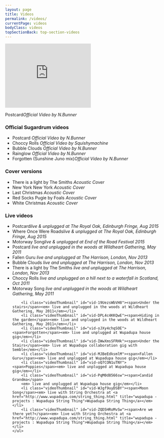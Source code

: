 ```yaml
---
layout: page
title: Videos
permalink: /videos/
currentPage: videos
bodyClass: videos
topSectionBack: top-section-videos
---
```


<div class="embed-responsive embed-responsive-16by9 embed-responsive-item" id="videoPlayer"><iframe width="280" height="210" src="http://www.youtube.com/embed/4pM6WphmRhQ" frameborder="0" allowfullscreen></iframe> <p>Postcard<em>Official Video by N.Bunner</em></p></div>   							    

<div class="col-xs-12 col-sm-6 col-md-4">
	<h3>Official Sugardrum videos</h3>
	<ul class="video_thumbnails list-unstyled">
		<li class="videoThumbnail" id="vid-4pM6WphmRhQ"><span>Postcard</span><em> Official Video by N.Bunner</em></li>
		<li class="videoThumbnail" id="vid-n7NcPav3uPU"><span>Choccy Rolls</span><em> Official Video by Squishymachine</em></li>
		<li class="videoThumbnail" id="vid-ijo0I2xD9gM"><span>Bubble Clouds</span><em> Official Video by N.Bunner</em></li>
		<li class="videoThumbnail" id="vid-GprkWlbxmlE"><span>Rainglow</span><em> Official Video by N.Bunner</em></li>		
		<li class="videoThumbnail" id="vid-DPxUNrRHNYc"><span>Forgotten (Sunshine Juno mix)</span><em>Official Video by N.Bunner</em></li>					    	
	</ul>	
</div>

<div class="col-xs-12 col-sm-6 col-md-4">
	<h3>Cover versions</h3>
	<ul class="video_thumbnails list-unstyled">
		<li class="videoThumbnail" id="vid-jt9BeiRDwJI"><span>There is a light by The Smiths</span><em> Acoustic Cover</em></li>
		<li class="videoThumbnail" id="vid-_OZa85q0Mzc"><span>New York New York</span><em> Acoustic Cover</em></li>		
		<li class="videoThumbnail" id="vid-zCWCrUn9oho"><span>Last Christmas</span><em> Acoustic Cover</em></li>						    	
		<li class="videoThumbnail" id="vid-qJcggXvB6VU"><span>Red Socks Pugie by Foals</span><em> Acoustic Cover</em></li>
		<li class="videoThumbnail" id="vid-FCsHJqj6S6w"><span>White Christmas</span><em> Acoustic Cover</em></li>	
	</ul>
</div>

<div class="col-xs-12 col-sm-6 col-md-4">	
    	<h3>Live videos</h3>
	<ul class="video_thumbnails list-unstyled">			
		<li class="videoThumbnail" id="vid-52NskeeLztg"><span>Postcard</span><em>live &amp; unplugged at The Royal Oak, Edinburgh Fringe, Aug 2015</em></li>
		<li class="videoThumbnail" id="vid-z4udmkKQ9fA"><span>Where Once Were Roads</span><em>live &amp; unplugged at The Royal Oak, Edinburgh Fringe, Aug 2015</em></li>
		<li class="videoThumbnail" id="vid-MD0QSwWQTvE"><span>Motorway Song</span><em>live &amp; unplugged at End of the Road Festival 2015</em></li>
		<li class="videoThumbnail" id="vid-UsjcyXCbB7s"><span>Postcard</span><em> live and unplugged in the woods at Wildheart Gathering, May 2011</em></li>
		<li class="videoThumbnail" id="vid-xvYrd6oRHiw"><span>Fallen Guru</span><em> live and unplugged at The Harrison, London, Nov 2013</em></li>
		<li class="videoThumbnail" id="vid-_cVoBam5zug"><span>Bubble Clouds</span><em> live and unplugged at The Harrison, London, Nov 2013</em></li>	
		<li class="videoThumbnail" id="vid-IBvfo2jOu4E"><span>There is a light by The Smiths</span><em> live and unplugged at The Harrison, London, Nov 2013</em></li>						
		<li class="videoThumbnail" id="vid-8eNT3xWK46w"><span>Choccy Rolls</span><em> live and unplugged on a hill next to a waterfall in Scotland, Oct 2011</em></li> 
		<li class="videoThumbnail" id="vid-XEKHhOxS2Ws"><span>Motorway Song</span><em> live and unplugged in the woods at Wildheart Gathering, May 2011</em></li> 
		
		<li class="videoThumbnail" id="vid-19UezsWbVH8"><span>Under the stairs</span><em> live and unplugged in the woods at Wildheart Gathering, May 2011</em></li> 
		<li class="videoThumbnail" id="vid-DPL4c4KKQwE"><span>Hiding in the garden</span><em> live and unplugged in the woods at Wildheart Gathering, May 2011</em></li> 
		<li class="videoThumbnail" id="vid-oJXy4chqSOE"><span>Forgotten</span><em> live and unplugged at Wupadupa house gig</em></li>
		<li class="videoThumbnail" id="vid-IWwXmsSFRHk"><span>Under the Stairs</span><em> live at Wupadupa collaboration gig with Semble</em></li>
		<li class="videoThumbnail" id="vid-MJBeEdksmlM"><span>Fallen Guru</span><em> live and unplugged at Wupadupa house gig</em></li>
		<li class="videoThumbnail" id="vid-oQ7CON1uTNY"><span>Poppies</span><em> live and unplugged at Wupadupa house gig</em></li>
		<li class="videoThumbnail" id="vid-PqM0d8566sw"><span>Candid Grandma</span>
		<em> live and unplugged at Wupadupa house gig</em></li>
		<li class="videoThumbnail" id="vid-WJgf9uyDSBY"><span>Moon Song</span><em> live with String Orchestra at <a href="http://www.wupadupa.com/string_thing.html" title="wupadupa -  projects : Wupadupa String Thing">Wupadupa String Thing</a></em></li>
		<li class="videoThumbnail" id="vid-ZQD5HRoMvSw"><span>Are we there yet?</span><em> live with String Orchestra at <a href="http://www.wupadupa.com/string_thing.html" title="wupadupa -  projects : Wupadupa String Thing">Wupadupa String Thing</a></em></li>				
	</ul>

</div>


